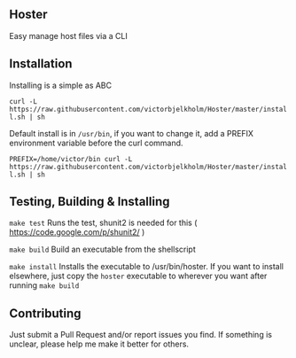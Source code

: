 ## Hoster

Easy manage host files via a CLI

## Installation

Installing is a simple as ABC

```curl -L https://raw.githubusercontent.com/victorbjelkholm/Hoster/master/install.sh | sh```

Default install is in ```/usr/bin```, if you want to change it, add a PREFIX environment variable before the curl command.

```PREFIX=/home/victor/bin curl -L https://raw.githubusercontent.com/victorbjelkholm/Hoster/master/install.sh | sh```

## Testing, Building & Installing

```make test``` Runs the test, shunit2 is needed for this ( https://code.google.com/p/shunit2/ )

```make build``` Build an executable from the shellscript

```make install``` Installs the executable to /usr/bin/hoster. If you want to install elsewhere, just copy the ```hoster``` executable to wherever you want after running ```make build```

## Contributing

Just submit a Pull Request and/or report issues you find. If something is unclear,
please help me make it better for others.
